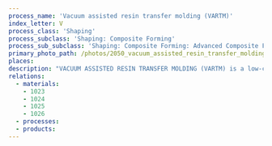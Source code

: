 ```yaml
---
process_name: 'Vacuum assisted resin transfer molding (VARTM)'
index_letter: V
process_class: 'Shaping'
process_subclass: 'Shaping: Composite Forming'
process_sub_subclass: 'Shaping: Composite Forming: Advanced Composite Forming'
primary_photo_path: /photos/2050_vacuum_assisted_resin_transfer_molding.png
places: 
description: "VACUUM ASSISTED RESIN TRANSFER MOLDING (VARTM) is a low-cost tooling way of manufacturing large complex shapes of composite materials. Reinforcement is placed in the mold in the form of layers of dry, woven fabric. This is covered by a peel ply and the whole lot is vacuum bagged. Resin is released and sucked into the bag by the vacuum, flowing through and impregnating the fabric, which is then cured."
relations: 
  - materials: 
    - 1023
    - 1024
    - 1025
    - 1026
  - processes: 
  - products: 
---
```

